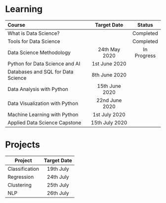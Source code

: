 # Learning

|               Course               |   Target Date  |    Status   |
|:-----------------------------------|:--------------:|:-----------:|
| What is Data Science?              |                |  Completed  |
| Tools for Data Science             |                |  Completed  |
| Data Science Methodology           |  24th May 2020 | In Progress |
| Python for Data Science and AI     |  1st June 2020 |             |
| Databases and SQL for Data Science |  8th June 2020 |             |
| Data Analysis with Python          | 15th June 2020 |             |
| Data Visualization with Python     | 22nd June 2020 |             |
| Machine Learning with Python       |  1st July 2020 |             |
| Applied Data Science Capstone      | 15th July 2020 |             |

# Projects

| Project        | Target Date |
|----------------|:-----------:|
| Classification |  19th July  |
| Regression     |  24th July  |
| Clustering     |  25th July  |
| NLP            |  26th July  |
